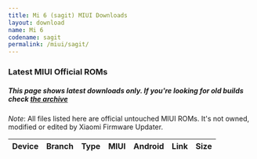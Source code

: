```yaml
---
title: Mi 6 (sagit) MIUI Downloads
layout: download
name: Mi 6
codename: sagit
permalink: /miui/sagit/
---
```

### Latest MIUI Official ROMs
##### This page shows latest downloads only. If you're looking for old builds check [the archive](/archive/miui/sagit/)
*Note*: All files listed here are official untouched MIUI ROMs. It's not owned, modified or edited by Xiaomi Firmware Updater.


<div class="table-responsive-md" id="table-wrapper">
<table id="firmware" class="compact table table-striped table-hover table-sm">
    <thead class="thead-dark">
        <tr>
            <th>Device</th>
            <th>Branch</th>
            <th>Type</th>
            <th>MIUI</th>
            <th>Android</th>
            <th>Link</th>
            <th>Size</th>
        </tr>
    </thead>
    <script>loadMiuiDownloads('sagit')</script>
</table>
</div>


